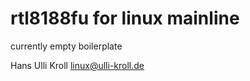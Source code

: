 rtl8188fu for linux mainline
============================

currently empty boilerplate

Hans Ulli Kroll <linux@ulli-kroll.de>
